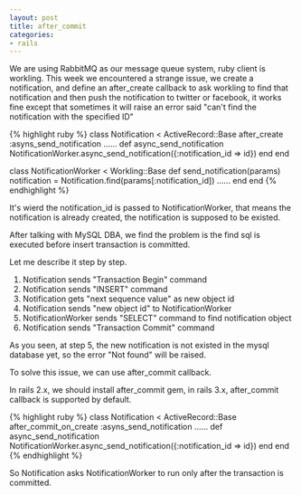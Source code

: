 ```yaml
---
layout: post
title: after_commit
categories:
- rails
---
```

We are using RabbitMQ as our message queue system, ruby client is
workling. This week we encountered a strange issue, we create a
notification, and define an after_create callback to ask workling to
find that notification and then push the notification to twitter or
facebook, it works fine except that sometimes it will raise an error
said "can't find the notification with the specified ID"

{% highlight ruby %}
class Notification < ActiveRecord::Base
  after_create :asyns_send_notification
  ......
  def async_send_notification
    NotificationWorker.async_send_notification({:notification_id => id})
  end
end

class NotificationWorker < Workling::Base
  def send_notification(params)
    notification = Notification.find(params[:notification_id])
    ......
  end
end
{% endhighlight %}

It's wierd the notification_id is passed to NotificationWorker, that
means the notification is already created, the notification is supposed
to be existed.

After talking with MySQL DBA, we find the problem is the find sql is
executed before insert transaction is committed.

Let me describe it step by step.

1. Notification sends "Transaction Begin" command
2. Notification sends "INSERT" command
3. Notification gets "next sequence value" as new object id
4. Notification sends "new object id" to NotificationWorker
5. NotificationWorker sends "SELECT" command to find notification object
6. Notification sends "Transaction Commit" command

As you seen, at step 5, the new notification is not existed in the mysql
database yet, so the error "Not found" will be raised.

To solve this issue, we can use after_commit callback.

In rails 2.x, we should install after_commit gem, in rails 3.x,
after_commit callback is supported by default.

{% highlight ruby %}
class Notification < ActiveRecord::Base
  after_commit_on_create :asyns_send_notification
  ......
  def async_send_notification
    NotificationWorker.async_send_notification({:notification_id => id})
  end
end
{% endhighlight %}

So Notification asks NotificationWorker to run only after the
transaction is committed.

